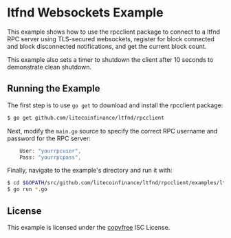 ltfnd Websockets Example
=======================

This example shows how to use the rpcclient package to connect to a ltfnd RPC
server using TLS-secured websockets, register for block connected and block
disconnected notifications, and get the current block count.

This example also sets a timer to shutdown the client after 10 seconds to
demonstrate clean shutdown.

## Running the Example

The first step is to use `go get` to download and install the rpcclient package:

```bash
$ go get github.com/litecoinfinance/ltfnd/rpcclient
```

Next, modify the `main.go` source to specify the correct RPC username and
password for the RPC server:

```Go
	User: "yourrpcuser",
	Pass: "yourrpcpass",
```

Finally, navigate to the example's directory and run it with:

```bash
$ cd $GOPATH/src/github.com/litecoinfinance/ltfnd/rpcclient/examples/ltfndwebsockets
$ go run *.go
```

## License

This example is licensed under the [copyfree](http://copyfree.org) ISC License.
